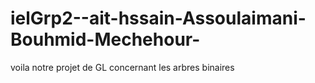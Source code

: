 # ielGrp2--ait-hssain-Assoulaimani-Bouhmid-Mechehour-
voila notre projet de GL concernant les arbres binaires 
